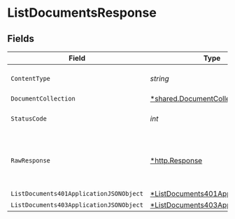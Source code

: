 # ListDocumentsResponse


## Fields

| Field                                                                                          | Type                                                                                           | Required                                                                                       | Description                                                                                    |
| ---------------------------------------------------------------------------------------------- | ---------------------------------------------------------------------------------------------- | ---------------------------------------------------------------------------------------------- | ---------------------------------------------------------------------------------------------- |
| `ContentType`                                                                                  | *string*                                                                                       | :heavy_check_mark:                                                                             | HTTP response content type for this operation                                                  |
| `DocumentCollection`                                                                           | [*shared.DocumentCollection](../../models/shared/documentcollection.md)                        | :heavy_minus_sign:                                                                             | OK                                                                                             |
| `StatusCode`                                                                                   | *int*                                                                                          | :heavy_check_mark:                                                                             | HTTP response status code for this operation                                                   |
| `RawResponse`                                                                                  | [*http.Response](https://pkg.go.dev/net/http#Response)                                         | :heavy_minus_sign:                                                                             | Raw HTTP response; suitable for custom response parsing                                        |
| `ListDocuments401ApplicationJSONObject`                                                        | [*ListDocuments401ApplicationJSON](../../models/operations/listdocuments401applicationjson.md) | :heavy_minus_sign:                                                                             | Unauthenticated                                                                                |
| `ListDocuments403ApplicationJSONObject`                                                        | [*ListDocuments403ApplicationJSON](../../models/operations/listdocuments403applicationjson.md) | :heavy_minus_sign:                                                                             | Forbidden                                                                                      |